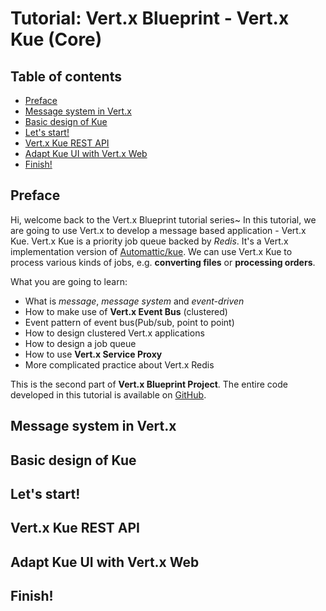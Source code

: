 # Tutorial: Vert.x Blueprint - Vert.x Kue (Core)

## Table of contents

- [Preface](#preface)
- [Message system in Vert.x](#message-system-in-vert-x)
- [Basic design of Kue](#basic-design-of-kue)
- [Let's start!](#let-s-start)
- [Vert.x Kue REST API](#vert-x-kue-rest-api)
- [Adapt Kue UI with Vert.x Web](#adapt-kue-ui-with-vert-x-web)
- [Finish!](#finish)

## Preface

Hi, welcome back to the Vert.x Blueprint tutorial series~ In this tutorial, we are going to use Vert.x
to develop a message based application - Vert.x Kue.
Vert.x Kue is a priority job queue backed by *Redis*. It's a Vert.x implementation version of [Automattic/kue](https://github.com/Automattic/kue). We can use Vert.x Kue to process various kinds of jobs, e.g. **converting files** or **processing orders**.

What you are going to learn:

- What is *message*, *message system* and *event-driven*
- How to make use of **Vert.x Event Bus** (clustered)
- Event pattern of event bus(Pub/sub, point to point)
- How to design clustered Vert.x applications
- How to design a job queue
- How to use **Vert.x Service Proxy**
- More complicated practice about Vert.x Redis

This is the second part of **Vert.x Blueprint Project**. The entire code developed in this tutorial is available on [GitHub](https://github.com/sczyh30/vertx-blueprint-job-queue/tree/master).

## Message system in Vert.x

## Basic design of Kue

## Let's start!

## Vert.x Kue REST API

## Adapt Kue UI with Vert.x Web

## Finish!
